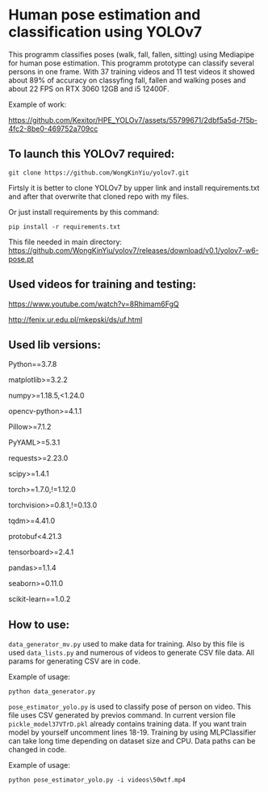# Human pose estimation and classification using YOLOv7

This programm classifies poses (walk, fall, fallen, sitting) using Mediapipe for human pose estimation. This programm prototype can classify several persons in one frame. With 37 training videos and 11 test videos it showed about 89% of accuracy on classyfing fall, fallen and walking poses and about 22 FPS on RTX 3060 12GB and i5 12400F.

Example of work: 



https://github.com/Kexitor/HPE_YOLOv7/assets/55799671/2dbf5a5d-7f5b-4fc2-8be0-469752a709cc



## To launch this YOLOv7 required:
```
git clone https://github.com/WongKinYiu/yolov7.git
```

Firtsly it is better to clone YOLOv7 by upper link and install requirements.txt and after that overwrite that cloned repo with my files.

Or just install requirements by this command:

```
pip install -r requirements.txt
```

This file needed in main directory: https://github.com/WongKinYiu/yolov7/releases/download/v0.1/yolov7-w6-pose.pt



## Used videos for training and testing:

https://www.youtube.com/watch?v=8Rhimam6FgQ

http://fenix.ur.edu.pl/mkepski/ds/uf.html

## Used lib versions:

Python==3.7.8

matplotlib>=3.2.2

numpy>=1.18.5,<1.24.0

opencv-python>=4.1.1

Pillow>=7.1.2

PyYAML>=5.3.1

requests>=2.23.0

scipy>=1.4.1

torch>=1.7.0,!=1.12.0

torchvision>=0.8.1,!=0.13.0

tqdm>=4.41.0

protobuf<4.21.3

tensorboard>=2.4.1

pandas>=1.1.4

seaborn>=0.11.0

scikit-learn==1.0.2



## How to use:

`data_generator_mv.py` used to make data for training. Also by this file is used `data_lists.py` and numerous of videos to generate CSV file data. All params for generating CSV are in code.


Example of usage:
```
python data_generator.py
```
`pose_estimator_yolo.py` is used to classify pose of person on video. This file uses CSV generated by previos command. In current version file `pickle_model37VTrD.pkl` already contains training data. If you want train model by yourself uncomment lines 18-19. Training by using MLPClassifier can take long time depending on dataset size and CPU. Data paths can be changed in code.

Example of usage:
```
python pose_estimator_yolo.py -i videos\50wtf.mp4
```




